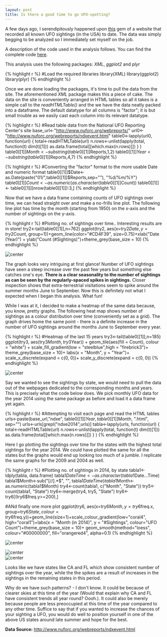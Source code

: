 ```yaml
---
layout: post
title: Is there a good time to go UFO-spotting?
---
```



A few days ago, I serendipitously happened upon [this](http://www.nuforc.org/webreports/ndxevent.html) gem of a website that recorded all known UFO sightings (in the USA) to date. The data was simply begging to be analyzed so I immediately set myself on the job. 

A  description of the code used in the analysis follows. You can find the complete code [here](https://github.com/velavar/velavar.github.io/blob/master/scripts/ufo_analysis.R). 

This analysis uses the following packages: *XML*, *ggplot2* and *plyr* 


{% highlight r %}
#Load the required libraries
library(XML)
library(ggplot2)
library(plyr)
{% endhighlight %}

Once we are done loading the packages, it's time to pull the data from the site. The aforementioned *XML* package makes this a piece of cake. The data on the site is conveniently arranged in HTML tables so all it takes is a simple call to the *readHTMLTable()* and the we have the data neatly packed into a dataframe. The default datatype for all columns is "factor"; it is but small trouble as we easily cast each column into its relevant datatype. 


{% highlight r %}
#Read table data from the National UFO Reporting Center's site
base_url<-"http://www.nuforc.org/webreports/"
url0<-"http://www.nuforc.org/webreports/ndxevent.html"
table0<-lapply(url0, function(url) {
  total<-readHTMLTable(url)
  n.rows<-unlist(lapply(total, function(t) dim(t)[1]))
  as.data.frame(total[[which.max(n.rows)]])
}  )
table0[[1]]$Month<-substring(table0[[1]]$Reports,1,2)
table0[[1]]$Year<-substring(table0[[1]]$Reports,4,7)
{% endhighlight %}



{% highlight r %}
#Converting the "factor" format to the more usable Date and numeric format
table0[[1]]$Date<-as.Date(paste("01/",table0[[1]]$Reports,sep=""), "%d/%m/%Y")
table0[[1]]$Count<-as.numeric(as.character(table0[[1]]$Count))
table0[[1]] <- table0[[1]][nrow(table0[[1]]):3,]
{% endhighlight %}

Now that we have a data frame containing counts of UFO sightings over time, we can head straight over and make a no-frills line plot. The following line plot has time by the month (starting from 1950) on the x-axis and the number of sightings on the y-axis. 


{% highlight r %}
#Plotting no. of sightings over time.. Interesting results are in store!
try2<-tail(table0[[1]],n=762)
ggplot(try2, aes(x=try2$Date, y=try2$Count, group=1))+geom_line(color="#CD4F39", size=0.75)+xlab("Date (Year)") + ylab("Count (#Sightings)")+theme_grey(base_size = 10)
{% endhighlight %}

<img src="http://velavar.github.io/images/ufo_sightings/unnamed-chunk-4-1.png" title="center" alt="center" style="display: block; margin: auto;" />

The graph looks very intriguing at first glance! Number of UFO sightings have seen a steep increase over the past few years but something else catches one's eye. **There is a clear seasonality to the number of sightings as can be seen by the regularly-spaced spikes in sightings.** Closer inspection shows that extra-terrestrial visitations seem to spike around the summer months June to September. Now this is definitely not what I expected when I began this analysis. What fun! 

While I was at it, I decided to make a heatmap of the same data because, you know, pretty graphs. The following heat map shows number of sightings as a colour distribution over time (conveniently set as a grid). The graph drives home the same point - there is a definite increase in the number of UFO sightings around the months June to September every year. 


{% highlight r %}
#Heatmap of the last 15 years
try3<-tail(table0[[1]],n=185)
ggplot(try3, aes(try3$Month, try3$Year)) + 
  geom_tile(aes(fill = Count), colour = "white") + 
  scale_fill_gradient(low = "steelblue",high = "firebrick3")+
  theme_grey(base_size = 10)+
  labs(x = "Month", y = "Year")+
  scale_x_discrete(expand = c(0, 0))+
  scale_y_discrete(expand = c(0, 0))
{% endhighlight %}

<img src="http://velavar.github.io/images/ufo_sightings/unnamed-chunk-5-1.png" title="center" alt="center" style="display: block; margin: auto;" />


Say we wanted to see the sightings by state, we would need to pull the data out of the webpages dedicated to the corresponding months and years. This is precisely what the code below does. We pick monthly UFO data for the year 2014 using the same package as before and load it a data frame yet again. 



{% highlight r %}
#Attempting to visit each page and read the HTML tables
urls<-paste(base_url,"ndxe",
            table0[[1]]$Year,table0[[1]]$Month,
            ".html", sep="")
urls<-urls[grepl("ndxe2014",urls)]
tabla<-lapply(urls, function(url) {
  total<-readHTMLTable(url)
  n.rows<-unlist(lapply(total, function(t) dim(t)[1]))
  as.data.frame(total[[which.max(n.rows)]])
  }  )
{% endhighlight %}




Here I go plotting the sightings over time for the states with the highest total sightings for the year 2014. We could have plotted the same for all the states but the graphs would end up looking too much of a jumble. I replicate the same graphs for the 2009 and 2004 as well. 


{% highlight r %}
#Plotting no. of sightings in 2014, by state
tabla1<-ldply(tabla, data.frame)
tabla1$DateTime<-as.character(tabla1$Date...Time)
tabla1$Month<-sub("[//].*$", "", tabla1$DateTime)
tabla1$Month<-as.numeric(tabla1$Month)
try4<-count(tabla1, c("Month", "State"))
try5<-count(tabla1, "State")
try6<-merge(try4, try5, "State")
try6<-try6[(try6$freq.y>=200),]

#ANd finally one more plot
ggplot(try6, aes(x=try6$Month, y=try6$freq.x, group=try6$State, colour=try6$freq.y))+geom_line(size=1)+scale_colour_gradient(low="coral4", high="coral1")+labs(x = "Month (in 2014)", y = "#Sightings", colour="UFO Count")+theme_grey(base_size = 10)+ geom_smooth(method="loess", colour="#00000000", fill="orangered4", alpha=0.1)
{% endhighlight %}

<img src="http://velavar.github.io/images/ufo_sightings/unnamed-chunk-8-1.png" title="center" alt="center" style="display: block; margin: auto;" />


<img src="http://velavar.github.io/images/ufo_sightings/unnamed-chunk-9-1.png" title="center" alt="center" style="display: block; margin: auto;" /><img src="http://velavar.github.io/images/ufo_sightings/unnamed-chunk-9-2.png" title="center" alt="center" style="display: block; margin: auto;" />

Looks like we have states like CA and FL which show consistent number of sightings over the year, while the the spikes are a result of increases in the sightings in the remaining states in this period. 

Why do we have such patterns? - I don't know. It could be because of clearer skies at this time of the year (Would that explain why CA and FL have consistent trends all year round? Oooh.). It could also be merely because people are less preoccupied at this time of the year compared to any other time. Suffice to say that if you wanted to increase the chances of your sighting a UFO, you would do well to position yourself in one of the above US states around late summer and hope for the best. 

**Data Source:** http://www.nuforc.org/webreports/ndxevent.html
